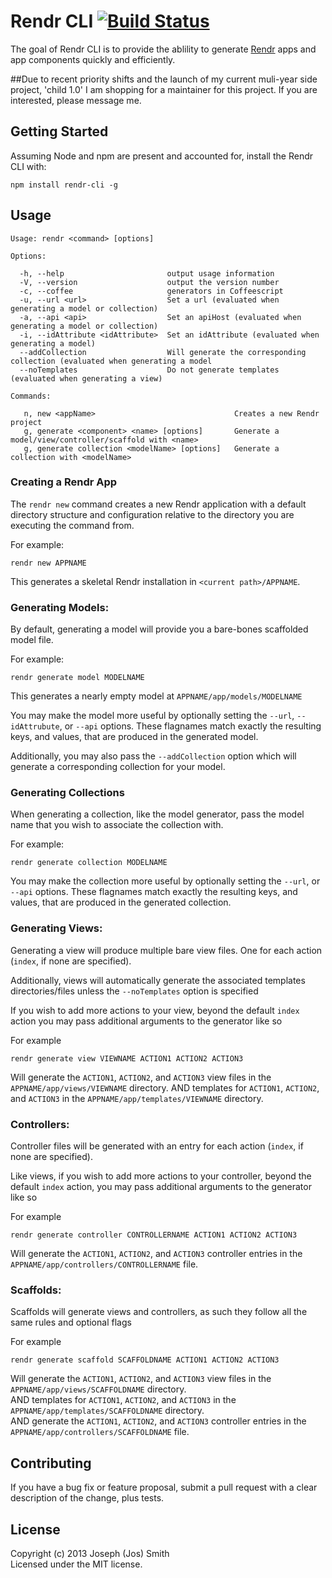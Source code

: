 # Rendr CLI [![Build Status](https://travis-ci.org/technicolorenvy/rendr-cli.png)](https://travis-ci.org/technicolorenvy/rendr-cli)


The goal of Rendr CLI is to provide the ablility to generate [Rendr](https://github.com/airbnb/rendr) apps and app components quickly and efficiently.

##Due to recent priority shifts and the launch of my current muli-year side project, 'child 1.0' I am shopping for a maintainer for this project. If you are interested, please message me.


## Getting Started

Assuming Node and npm are present and accounted for, install the Rendr CLI with:

    npm install rendr-cli -g


## Usage

    Usage: rendr <command> [options]

    Options:

      -h, --help                       output usage information
      -V, --version                    output the version number
      -c, --coffee                     generators in Coffeescript
      -u, --url <url>                  Set a url (evaluated when generating a model or collection)
      -a, --api <api>                  Set an apiHost (evaluated when generating a model or collection)
      -i, --idAttribute <idAttribute>  Set an idAttribute (evaluated when generating a model)
      --addCollection                  Will generate the corresponding collection (evaluated when generating a model
      --noTemplates                    Do not generate templates (evaluated when generating a view)

    Commands:

       n, new <appName>                               Creates a new Rendr project
       g, generate <component> <name> [options]       Generate a model/view/controller/scaffold with <name>
       g, generate collection <modelName> [options]   Generate a collection with <modelName>


### Creating a Rendr App
The `rendr new` command creates a new Rendr application with a default directory structure
and configuration relative to the directory you are executing the command from.

For example:

    rendr new APPNAME

This generates a skeletal Rendr installation in `<current path>/APPNAME`.


### Generating Models:
By default, generating a model will provide you a bare-bones scaffolded model file.

For example:

    rendr generate model MODELNAME

This generates a nearly empty model at `APPNAME/app/models/MODELNAME`

You may make the model more useful by optionally setting the `--url`, `--idAttrubute`,
or `--api` options. These flagnames match exactly the resulting keys, and values,
that are produced in the generated model.

Additionally, you may also pass the `--addCollection` option which will generate a corresponding collection for your model.


### Generating Collections
When generating a collection, like the model generator, pass the model name that you wish to associate the collection with.

For example:

    rendr generate collection MODELNAME

You may make the collection more useful by optionally setting the `--url`, or `--api` options. These flagnames match exactly the resulting keys, and values, that are produced in the generated collection.


### Generating Views:
Generating a view will produce multiple bare view files. One for each action (`index`, if none are specified).

Additionally, views will automatically generate the associated templates directories/files unless the `--noTemplates` option is specified

If you wish to add more actions to your view, beyond the default `index` action you may pass additional arguments to the generator like so

For example

    rendr generate view VIEWNAME ACTION1 ACTION2 ACTION3

Will generate the `ACTION1`, `ACTION2`, and `ACTION3` view files in the `APPNAME/app/views/VIEWNAME` directory.
AND templates for `ACTION1`, `ACTION2`, and `ACTION3` in the `APPNAME/app/templates/VIEWNAME` directory.


### Controllers:
Controller files will be generated with an entry for each action (`index`, if none are specified).

Like views, if you wish to add more actions to your controller, beyond the default `index` action, you may pass additional arguments to the generator like so

For example

    rendr generate controller CONTROLLERNAME ACTION1 ACTION2 ACTION3

Will generate the `ACTION1`, `ACTION2`, and `ACTION3` controller entries in the `APPNAME/app/controllers/CONTROLLERNAME` file.

### Scaffolds:
Scaffolds will generate views and controllers, as such they follow all the same rules and optional flags

For example

    rendr generate scaffold SCAFFOLDNAME ACTION1 ACTION2 ACTION3

Will generate the `ACTION1`, `ACTION2`, and `ACTION3` view files in the `APPNAME/app/views/SCAFFOLDNAME` directory.  
AND templates for `ACTION1`, `ACTION2`, and `ACTION3` in the `APPNAME/app/templates/SCAFFOLDNAME` directory.  
AND generate the `ACTION1`, `ACTION2`, and `ACTION3` controller entries in the `APPNAME/app/controllers/SCAFFOLDNAME` file.  


## Contributing
If you have a bug fix or feature proposal, submit a pull request with a clear description of the change, plus tests.

## License
Copyright (c) 2013 Joseph (Jos) Smith  
Licensed under the MIT license.
